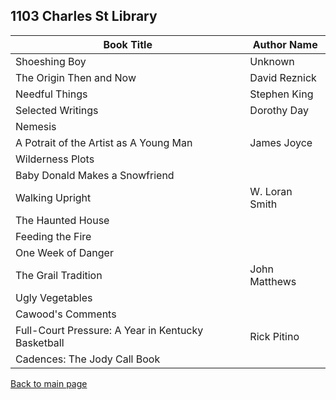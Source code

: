 ## 1103 Charles St Library


|Book Title | Author Name |
|--- |--- |
Shoeshing Boy	| Unknown
The Origin Then and Now	| David Reznick
Needful Things	| Stephen King
Selected Writings	| Dorothy Day
Nemesis	|
A Potrait of the Artist as A Young Man	| James Joyce
Wilderness Plots	|
Baby Donald Makes a Snowfriend |	
Walking Upright | 	W. Loran Smith
The Haunted House	|
Feeding the Fire	|
One Week of Danger	|
The Grail Tradition	| John Matthews
Ugly Vegetables| |	
Cawood's Comments | |	
Full-Court Pressure: A Year in Kentucky Basketball	| Rick Pitino
|Cadences: The Jody Call Book | |	


[Back to main page](index.md)
